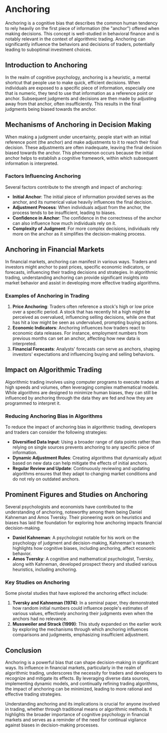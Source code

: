 # Anchoring

Anchoring is a cognitive bias that describes the common human tendency to rely heavily on the first piece of information (the "anchor") offered when making decisions. This concept is well-studied in behavioral finance and is notably relevant in the context of algorithmic trading. Anchoring can significantly influence the behaviors and decisions of traders, potentially leading to suboptimal investment choices.

## Introduction to Anchoring

In the realm of cognitive psychology, anchoring is a heuristic, a mental shortcut that people use to make quick, efficient decisions. When individuals are exposed to a specific piece of information, especially one that is numeric, they tend to use that information as a reference point or anchor. Subsequent judgments and decisions are then made by adjusting away from that anchor, often insufficiently. This results in the final judgments being biased towards the anchor.

## Mechanisms of Anchoring in Decision Making

When making a judgment under uncertainty, people start with an initial reference point (the anchor) and make adjustments to it to reach their final decision. These adjustments are often inadequate, leaving the final decision biased towards the anchor. This phenomenon occurs because the initial anchor helps to establish a cognitive framework, within which subsequent information is interpreted.

### Factors Influencing Anchoring

Several factors contribute to the strength and impact of anchoring:

- **Initial Anchor**: The initial piece of information provided serves as the anchor, and its numerical value heavily influences the final decision.
- **Adjustment Process**: When individuals adjust from the anchor, the process tends to be insufficient, leading to biases.
- **Confidence in Anchor**: The confidence in the correctness of the anchor can also influence how much individuals rely on it.
- **Complexity of Judgment**: For more complex decisions, individuals rely more on the anchor as it simplifies the decision-making process.

## Anchoring in Financial Markets

In financial markets, anchoring can manifest in various ways. Traders and investors might anchor to past prices, specific economic indicators, or forecasts, influencing their trading decisions and strategies. In algorithmic trading, understanding anchoring can provide significant insights into market behavior and assist in developing more effective trading algorithms.

### Examples of Anchoring in Trading

1. **Price Anchoring**: Traders often reference a stock's high or low price over a specific period. A stock that has recently hit a high might be perceived as overvalued, influencing selling decisions, while one that has hit a low might be seen as undervalued, prompting buying actions.
2. **Economic Indicators**: Anchoring influences how traders react to economic data releases. For instance, employment numbers from previous months can set an anchor, affecting how new data is interpreted.
3. **Financial Forecasts**: Analysts' forecasts can serve as anchors, shaping investors' expectations and influencing buying and selling behaviors.

## Impact on Algorithmic Trading

Algorithmic trading involves using computer programs to execute trades at high speeds and volumes, often leveraging complex mathematical models. While algorithms are designed to minimize human biases, they can still be influenced by anchoring through the data they are fed and how they are programmed to interpret it.

### Reducing Anchoring Bias in Algorithms

To reduce the impact of anchoring bias in algorithmic trading, developers and traders can consider the following strategies:

- **Diversified Data Input**: Using a broader range of data points rather than relying on single sources prevents anchoring to any specific piece of information.
- **Dynamic Adjustment Rules**: Creating algorithms that dynamically adjust based on new data can help mitigate the effects of initial anchors.
- **Regular Review and Update**: Continuously reviewing and updating algorithms ensures that they adapt to changing market conditions and do not rely on outdated anchors.

## Prominent Figures and Studies on Anchoring

Several psychologists and economists have contributed to the understanding of anchoring, noteworthy among them being Daniel Kahneman and Amos Tversky. Their pioneering work on heuristics and biases has laid the foundation for exploring how anchoring impacts financial decision-making.

- **Daniel Kahneman**: A psychologist notable for his work on the psychology of judgment and decision-making, Kahneman's research highlights how cognitive biases, including anchoring, affect economic behavior.
- **Amos Tversky**: A cognitive and mathematical psychologist, Tversky, along with Kahneman, developed prospect theory and studied various heuristics, including anchoring.

### Key Studies on Anchoring

Some pivotal studies that have explored the anchoring effect include:

1. **Tversky and Kahneman (1974)**: In a seminal paper, they demonstrated how random initial numbers could influence people's estimates of various values, effectively anchoring their judgments even when the anchors had no relevance.
2. **Mussweiler and Strack (1999)**: This study expanded on the earlier work by exploring the mechanisms through which anchoring influences comparisons and judgments, emphasizing insufficient adjustment.

## Conclusion

Anchoring is a powerful bias that can shape decision-making in significant ways. Its influence in financial markets, particularly in the realm of algorithmic trading, underscores the necessity for traders and developers to recognize and mitigate its effects. By leveraging diverse data sources, implementing dynamic models, and continually refining trading algorithms, the impact of anchoring can be minimized, leading to more rational and effective trading strategies.

Understanding anchoring and its implications is crucial for anyone involved in trading, whether through traditional means or algorithmic methods. It highlights the broader importance of cognitive psychology in financial markets and serves as a reminder of the need for continual vigilance against biases in decision-making processes.